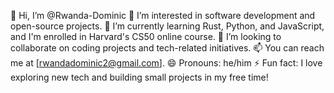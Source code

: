👋 Hi, I’m @Rwanda-Dominic
👀 I’m interested in software development and open-source projects.
🌱 I’m currently learning Rust, Python, and JavaScript, and I'm enrolled in Harvard's CS50 online course.
💞️ I’m looking to collaborate on coding projects and tech-related initiatives.
📫 You can reach me at [rwandadominic2@gmail.com].
😄 Pronouns: he/him
⚡ Fun fact: I love exploring new tech and building small projects in my free time!
